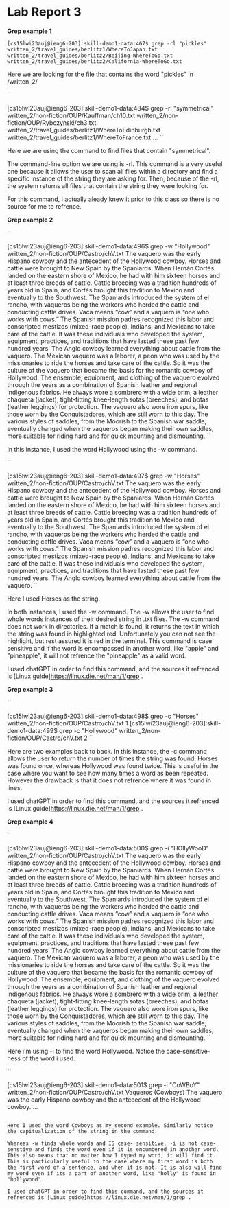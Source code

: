 # Lab Report 3

**Grep example 1**

``
[cs15lwi23auj@ieng6-203]:skill-demo1-data:467$ grep -rl "pickles"
written_2/travel_guides/berlitz1/WhereToJapan.txt
written_2/travel_guides/berlitz2/Beijing-WhereToGo.txt
written_2/travel_guides/berlitz2/California-WhereToGo.txt
``


Here we are looking for the file that contains the word "pickles" in /written_2/

``

[cs15lwi23auj@ieng6-203]:skill-demo1-data:484$ grep -rl "symmetrical"
written_2/non-fiction/OUP/Kauffman/ch10.txt
written_2/non-fiction/OUP/Rybczynski/ch3.txt
written_2/travel_guides/berlitz1/WhereToEdinburgh.txt
written_2/travel_guides/berlitz1/WhereToFrance.txt
...
``

Here we are using the command to find files that contain "symmetrical". 

The command-line option we are using is -rl. This command is a very useful one because it allows the user to scan all files within a directory and find a specific instance of the string they are asking for. Then, because of the -rl, the system returns all files that contain the string they were looking for. 

For this command, I actually aleady knew it prior to this class so there is no source for me to refrence.

**Grep example 2**

``

[cs15lwi23auj@ieng6-203]:skill-demo1-data:496$ grep -w "Hollywood" written_2/non-fiction/OUP/Castro/chV.txt
The vaquero was the early Hispano cowboy and the antecedent of the Hollywood cowboy. Horses and cattle were brought to New Spain by the Spaniards. When Hernán Cortés landed on the eastern shore of Mexico, he had with him sixteen horses and at least three breeds of cattle. Cattle breeding was a tradition hundreds of years old in Spain, and Cortés brought this tradition to Mexico and eventually to the Southwest. The Spaniards introduced the system of el rancho, with vaqueros being the workers who herded the cattle and conducting cattle drives. Vaca means “cow” and a vaquero is “one who works with cows.” The Spanish mission padres recognized this labor and conscripted mestizos (mixed-race people), Indians, and Mexicans to take care of the cattle. It was these individuals who developed the system, equipment, practices, and traditions that have lasted these past few hundred years. The Anglo cowboy learned everything about cattle from the vaquero.
The Mexican vaquero was a laborer, a peon who was used by the missionaries to ride the horses and take care of the cattle. So it was the culture of the vaquero that became the basis for the romantic cowboy of Hollywood. The ensemble, equipment, and clothing of the vaquero evolved through the years as a combination of Spanish leather and regional indigenous fabrics. He always wore a sombrero with a wide brim, a leather chaqueta (jacket), tight-fitting knee-length sotas (breeches), and botas (leather leggings) for protection. The vaquero also wore iron spurs, like those worn by the Conquistadores, which are still worn to this day. The various styles of saddles, from the Moorish to the Spanish war saddle, eventually changed when the vaqueros began making their own saddles, more suitable for riding hard and for quick mounting and dismounting.
``

In this instance, I used the word Hollywood using the -w command.

``

[cs15lwi23auj@ieng6-203]:skill-demo1-data:497$ grep -w "Horses" written_2/non-fiction/OUP/Castro/chV.txt
The vaquero was the early Hispano cowboy and the antecedent of the Hollywood cowboy. Horses and cattle were brought to New Spain by the Spaniards. When Hernán Cortés landed on the eastern shore of Mexico, he had with him sixteen horses and at least three breeds of cattle. Cattle breeding was a tradition hundreds of years old in Spain, and Cortés brought this tradition to Mexico and eventually to the Southwest. The Spaniards introduced the system of el rancho, with vaqueros being the workers who herded the cattle and conducting cattle drives. Vaca means “cow” and a vaquero is “one who works with cows.” The Spanish mission padres recognized this labor and conscripted mestizos (mixed-race people), Indians, and Mexicans to take care of the cattle. It was these individuals who developed the system, equipment, practices, and traditions that have lasted these past few hundred years. The Anglo cowboy learned everything about cattle from the vaquero.
``

Here I used Horses as the string.

In both instances, I used the -w command. The -w allows the user to find whole words instances of their desired string in .txt files. The -w command does not work in directories. If a match is found, it returns the text in which the string was found in highlighted red. Unfortunately you can not see the highlight, but rest assured it is red in the terminal. This command is case sensitive and if the word is encompassed in another word, like "apple" and "pineapple", it will not refrence the "pineapple" as a valid word. 

I used chatGPT in order to find this command, and the sources it refrenced is [Linux guide]https://linux.die.net/man/1/grep . 


**Grep example 3**

``

[cs15lwi23auj@ieng6-203]:skill-demo1-data:498$ grep -c "Horses" written_2/non-fiction/OUP/Castro/chV.txt
1
[cs15lwi23auj@ieng6-203]:skill-demo1-data:499$ grep -c "Hollywood" written_2/non-fiction/OUP/Castro/chV.txt
2
``

Here are two examples back to back. In this instance, the -c command allows the user to return the number of times the string was found. Horses was found once, whereas Hollywood was found twice. This is useful in the case where you want to see how many times a word as been repeated. However the drawback is that it does not refrence where it was found in lines. 

I used chatGPT in order to find this command, and the sources it refrenced is [Linux guide]https://linux.die.net/man/1/grep . 

**Grep example 4**

``

[cs15lwi23auj@ieng6-203]:skill-demo1-data:500$ grep -i "HOllyWooD" written_2/non-fiction/OUP/Castro/chV.txt
The vaquero was the early Hispano cowboy and the antecedent of the Hollywood cowboy. Horses and cattle were brought to New Spain by the Spaniards. When Hernán Cortés landed on the eastern shore of Mexico, he had with him sixteen horses and at least three breeds of cattle. Cattle breeding was a tradition hundreds of years old in Spain, and Cortés brought this tradition to Mexico and eventually to the Southwest. The Spaniards introduced the system of el rancho, with vaqueros being the workers who herded the cattle and conducting cattle drives. Vaca means “cow” and a vaquero is “one who works with cows.” The Spanish mission padres recognized this labor and conscripted mestizos (mixed-race people), Indians, and Mexicans to take care of the cattle. It was these individuals who developed the system, equipment, practices, and traditions that have lasted these past few hundred years. The Anglo cowboy learned everything about cattle from the vaquero.
The Mexican vaquero was a laborer, a peon who was used by the missionaries to ride the horses and take care of the cattle. So it was the culture of the vaquero that became the basis for the romantic cowboy of Hollywood. The ensemble, equipment, and clothing of the vaquero evolved through the years as a combination of Spanish leather and regional indigenous fabrics. He always wore a sombrero with a wide brim, a leather chaqueta (jacket), tight-fitting knee-length sotas (breeches), and botas (leather leggings) for protection. The vaquero also wore iron spurs, like those worn by the Conquistadores, which are still worn to this day. The various styles of saddles, from the Moorish to the Spanish war saddle, eventually changed when the vaqueros began making their own saddles, more suitable for riding hard and for quick mounting and dismounting.
``

Here i'm using -i to find the word Hollywood. Notice the case-sensitive-ness of the word i used.

``

[cs15lwi23auj@ieng6-203]:skill-demo1-data:501$ grep -i "CoWBoY" written_2/non-fiction/OUP/Castro/chV.txt
Vaqueros (Cowboys)
The vaquero was the early Hispano cowboy and the antecedent of the Hollywood cowboy.
...
```

Here I used the word Cowboys as my second example. Similarly notice the capitualization of the string in the command. 

Whereas -w finds whole words and IS case- sensitive, -i is not case-senstive and finds the word even if it is encumbered in another word. This also means that no matter how I typed my word, it will find it. This is particularly useful in the case where my first word is both the first word of a sentence, and when it is not. It is also will find my word even if its a part of another word, like "holly" is found in "hollywood". 

I used chatGPT in order to find this command, and the sources it refrenced is [Linux guide]https://linux.die.net/man/1/grep . 


